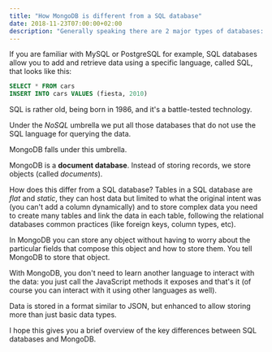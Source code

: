 ```yaml
---
title: "How MongoDB is different from a SQL database"
date: 2018-11-23T07:00:00+02:00
description: "Generally speaking there are 2 major types of databases: SQL databases, and NoSQL databases"
---
```


If you are familiar with MySQL or PostgreSQL for example, SQL databases allow you to add and retrieve data using a specific language, called SQL, that looks like this:

```sql
SELECT * FROM cars
INSERT INTO cars VALUES (fiesta, 2010)
```

SQL is rather old, being born in 1986, and it's a battle-tested technology.

Under the *NoSQL* umbrella we put all those databases that do not use the SQL language for querying the data.

MongoDB falls under this umbrella.

MongoDB is a **document database**. Instead of storing records, we store objects (called *documents*).

How does this differ from a SQL database? Tables in a SQL database are *flat* and *static*, they can host data but limited to what the original intent was (you can't add a column dynamically) and to store complex data you need to create many tables and link the data in each table, following the relational databases common practices (like foreign keys, column types, etc).

In MongoDB you can store any object without having to worry about the particular fields that compose this object and how to store them. You tell MongoDB to store that object.

With MongoDB, you don't need to learn another language to interact with the data: you just call the JavaScript methods it exposes and that's it (of course you can interact with it using other languages as well).

Data is stored in a format similar to JSON, but enhanced to allow storing more than just basic data types.

I hope this gives you a brief overview of the key differences between SQL databases and MongoDB.